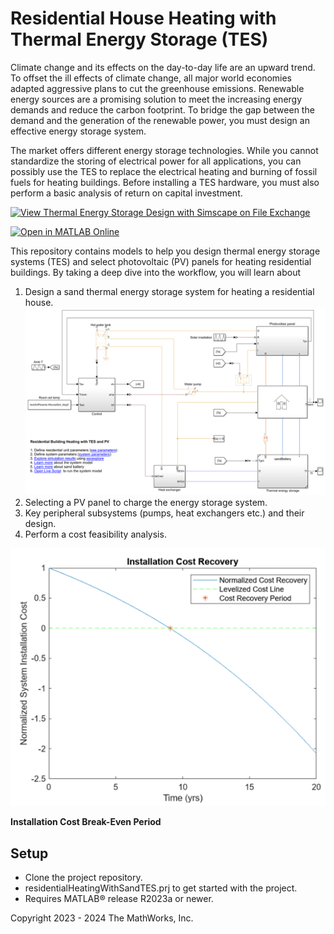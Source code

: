 # Residential House Heating with Thermal Energy Storage (TES) 
 Climate change and its effects on the day-to-day life are an upward trend. 
To offset the ill effects of climate change, all major world economies adapted aggressive plans to cut the greenhouse emissions.
Renewable energy sources are a promising solution to meet 
the increasing energy demands and reduce the carbon footprint.
To bridge the gap between the demand and the generation of the renewable power, you must design an effective energy storage system.     

The market offers different energy storage technologies. 
While you cannot standardize the storing of electrical power for all applications, you can possibly use the TES to replace 
the electrical heating and burning of fossil fuels for heating buildings.
Before installing a TES hardware, you must also perform a basic analysis of return on capital investment.

[![View Thermal Energy Storage Design with Simscape on File Exchange](https://www.mathworks.com/matlabcentral/images/matlab-file-exchange.svg)](https://www.mathworks.com/matlabcentral/fileexchange/thermal-energy-storage-design-with-simscape)

[![Open in MATLAB Online](https://www.mathworks.com/images/responsive/global/open-in-matlab-online.svg)](https://matlab.mathworks.com/open/github/v1?repo=simscape/Thermal-Energy-Storage-Simscape)

This repository contains models to help you design thermal energy storage systems (TES) and select photovoltaic (PV) panels for heating residential buildings. By taking a deep dive into the workflow, you will learn about
1) Design a sand thermal energy storage system for heating a residential house.
![](Overview/html/thermalEnergyStorageDesignOverview_01.png)
2) Selecting a PV panel to charge the energy storage system.
3) Key peripheral subsystems (pumps, heat exchangers etc.) and their design.
4) Perform a cost feasibility analysis.



![](Image/CostRecovery.png)


**Installation Cost Break-Even Period**

## Setup 
* Clone the project repository.
* residentialHeatingWithSandTES.prj to get started with the project. 
* Requires MATLAB&reg; release R2023a or newer.

Copyright 2023 - 2024 The MathWorks, Inc.
